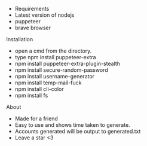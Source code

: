 - Requirements 
- Latest version of nodejs
- puppeteer
- brave browser

Installation
- open a cmd from the directory.
- type npm install puppeteer-extra
- npm install puppeteer-extra-plugin-stealth
- npm install secure-random-password
- npm install username-generator
- npm install temp-mail-fuck
- npm install cli-color
- npm install fs

About
- Made for a friend
- Easy to use and shows time taken to generate.
- Accounts generated will be output to generated.txt
- Leave a star <3
